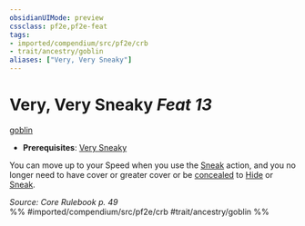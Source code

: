 ```yaml
---
obsidianUIMode: preview
cssclass: pf2e,pf2e-feat
tags:
- imported/compendium/src/pf2e/crb
- trait/ancestry/goblin
aliases: ["Very, Very Sneaky"]
---
```

# Very, Very Sneaky  *Feat 13*  
[goblin](goblin.md)  

- **Prerequisites**: [Very Sneaky](very-sneaky.md)

You can move up to your Speed when you use the [Sneak](sneak.md) action, and you no longer need to have cover or greater cover or be [concealed](conditions.md#Concealed) to [Hide](rules/actions/hide.md) or [Sneak](sneak.md).

*Source: Core Rulebook p. 49*  
%% #imported/compendium/src/pf2e/crb #trait/ancestry/goblin %%